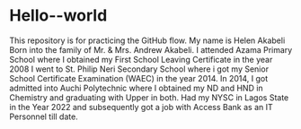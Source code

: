 # Hello--world
This repository is for practicing the GitHub flow.
My name is Helen Akabeli Born into the family of Mr. & Mrs. Andrew Akabeli. I attended Azama Primary School where I obtained my First School Leaving Certificate in the year 2008 I went to St. Philip Neri Secondary School where i got my Senior School Certificate Examination (WAEC) in the year 2014. In 2014, I got admitted into Auchi Polytechnic where I obtained my ND and HND in Chemistry and graduating with Upper in both. Had my NYSC in Lagos State in the Year 2022 and subsequently got a job with Access Bank as an IT Personnel till date.
